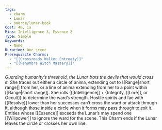 ```yaml
---
tags:
  - charm
  - Lunar
  - source/lunar-book
Cost: 4m, 1a
Mins: Intelligence 3, Essence 2
Type: Simple
Keywords:
  - None
Duration: One scene
Prerequisite Charms:
  - "[[Crossroads Walker Entreaty]]"
  - "[[Penumbra Witch Mastery]]"
---
```

*Guarding humanity’s threshold, the Lunar bars the devils that would cross it.*
She traces out either a circle of anima, extending out to [[Range|short range]] from her, or a line of anima extending from her to a point within [[Range|short range]]. She rolls ([[Intelligence]] + {Integrity, [[Lore]], or Occult}) to determine the ward’s strength. Hostile spirits and fae with [[Resolve]] lower than her successes can’t cross the ward or attack through it, although those inside a circle when it forms may pass through to exit it. 
Entities whose [[Essence]] exceeds the Lunar’s may spend one [[Willpower]] to ignore the ward for the scene. This Charm ends if the Lunar leaves the circle or crosses her own line.